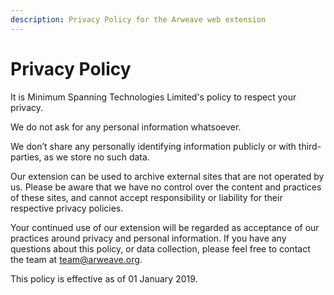 ```yaml
---
description: Privacy Policy for the Arweave web extension
---
```


# Privacy Policy

It is Minimum Spanning Technologies Limited's policy to respect your privacy.

We do not ask for any personal information whatsoever.

We don’t share any personally identifying information publicly or with third-parties, as we store no such data.

Our extension can be used to archive external sites that are not operated by us. Please be aware that we have no control over the content and practices of these sites, and cannot accept responsibility or liability for their respective privacy policies.

Your continued use of our extension will be regarded as acceptance of our practices around privacy and personal information. If you have any questions about this policy, or data collection, please feel free to contact the team at [team@arweave.org](mailto:team@arweave.org).

This policy is effective as of 01 January 2019.

